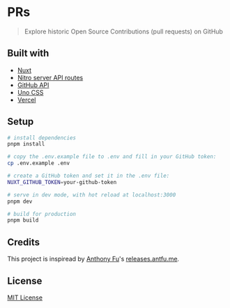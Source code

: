 # PRs

> Explore historic Open Source Contributions (pull requests) on GitHub

## Built with

- [Nuxt](https://nuxt.com/)
- [Nitro server API routes](https://nuxt.com/docs/guide/concepts/server-engine#server-engine)
- [GitHub API](https://docs.github.com/en/rest)
- [Uno CSS](https://unocss.dev/)
- [Vercel](http://vercel.com)

## Setup

```bash
# install dependencies
pnpm install

# copy the .env.example file to .env and fill in your GitHub token:
cp .env.example .env

# create a GitHub token and set it in the .env file:
NUXT_GITHUB_TOKEN=your-github-token

# serve in dev mode, with hot reload at localhost:3000
pnpm dev

# build for production
pnpm build
```

## Credits

This project is inspiread by [Anthony Fu](https://github.com/antfu)'s [releases.antfu.me](https://github.com/antfu/releases.antfu.me).

## License

[MIT License](./LICENCE)
